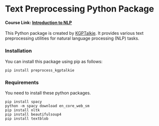 # Text Preprocessing Python Package


#### Course Link: [Introduction to NLP](https://bit.ly/intro_nlp)

This Python package is created by [KGPTalkie](https://youtube.com/kgptalkie). It provides various text preprocessing utilities for natural language processing (NLP) tasks.

### Installation
You can install this package using pip as follows:
```
pip install preprocess_kgptalkie
```

### Requirements
You need to install these python packages.
```
pip install spacy
python -m spacy download en_core_web_sm
pip install nltk
pip install beautifulsoup4
pip install textblob
```
